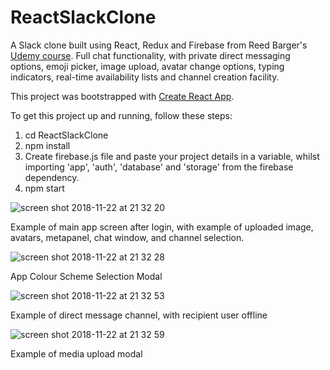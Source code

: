 # ReactSlackClone

A Slack clone built using React, Redux and Firebase from Reed Barger's [Udemy course](http://www.udemy.com/build-a-slack-chat-app-with-react-redux-and-firebase). Full chat functionality, with private direct messaging options, emoji picker, image upload, avatar change options, typing indicators, real-time availability lists and channel creation facility.

This project was bootstrapped with [Create React App](https://github.com/facebookincubator/create-react-app).

To get this project up and running, follow these steps:

1) cd ReactSlackClone
2) npm install
3) Create firebase.js file and paste your project details in a variable, whilst importing 'app', 'auth', 'database' and 'storage' from the firebase dependency.
4) npm start


![screen shot 2018-11-22 at 21 32 20](https://user-images.githubusercontent.com/25869284/48922432-8ba6ad80-ee9e-11e8-8ff1-bd3940ef3a85.png)

Example of main app screen after login, with example of uploaded image, avatars, metapanel, chat window, and channel selection.


![screen shot 2018-11-22 at 21 32 28](https://user-images.githubusercontent.com/25869284/48922454-ada03000-ee9e-11e8-9c24-e87de73ed975.png)

App Colour Scheme Selection Modal


![screen shot 2018-11-22 at 21 32 53](https://user-images.githubusercontent.com/25869284/48922465-bd1f7900-ee9e-11e8-860a-0f048923b39b.png)

Example of direct message channel, with recipient user offline


![screen shot 2018-11-22 at 21 32 59](https://user-images.githubusercontent.com/25869284/48922481-cf99b280-ee9e-11e8-82c7-797ff2972eb2.png)

Example of media upload modal
